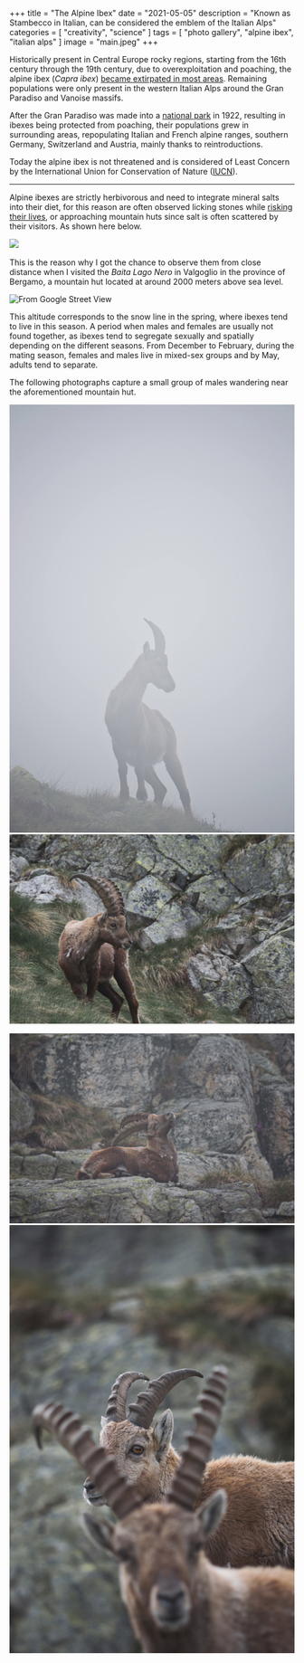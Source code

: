 +++
title = "The Alpine Ibex"
date = "2021-05-05"
description = "Known as Stambecco in Italian, can be considered the emblem of the Italian Alps"
categories = [
    "creativity",
    "science"
]
tags = [
    "photo gallery",
    "alpine ibex",
    "italian alps"
]
image = "main.jpeg"
+++

Historically present in Central Europe rocky regions, starting from the 16th century through the 19th century, due to overexploitation and poaching, the alpine ibex (*Capra ibex*) [became extirpated in most areas](https://www.sciencedirect.com/science/article/abs/pii/016815919190262V). Remaining populations were only present in the western Italian Alps around the Gran Paradiso and Vanoise massifs. 

After the Gran Paradiso was made into a [national park](http://www.pngp.it/) in 1922, resulting in ibexes being protected from poaching, their populations grew in surrounding areas, repopulating Italian and French alpine ranges, southern Germany, Switzerland and Austria, mainly thanks to reintroductions. 

Today the alpine ibex is not threatened and is considered of Least Concern by the International Union for Conservation of Nature ([IUCN](https://www.iucn.org/)).

---

Alpine ibexes are strictly herbivorous and need to integrate mineral salts into their diet, for this reason are often observed licking stones while [risking their lives](https://www.mentalfloss.com/article/80269/see-how-alpine-ibex-defies-gravity-all-lick-salt), or approaching mountain huts since salt is often scattered by their visitors. As shown here below.

![](/img/alpine_ibex_licking.jpeg)

This is the reason why I got the chance to observe them from close distance when I visited the *Baita Lago Nero* in Valgoglio in the province of Bergamo, a mountain hut located at around 2000 meters above sea level.

![](/img/rifugio.jpeg "From Google Street View")

This altitude corresponds to the snow line in the spring, where ibexes tend to live in this season. A period when males and females are usually not found together, as ibexes tend to segregate sexually and spatially depending on the different seasons. From December to February, during the mating season, females and males live in mixed-sex groups and by May, adults tend to separate. 

The following photographs capture a small group of males wandering near the aforementioned mountain hut.

![](alpine_ibex_in_fog.jpeg) ![](alpine_ibex.jpeg)

![](alpine_ibex_scratching.jpeg) ![](alpine_ibex_couple.jpeg)




